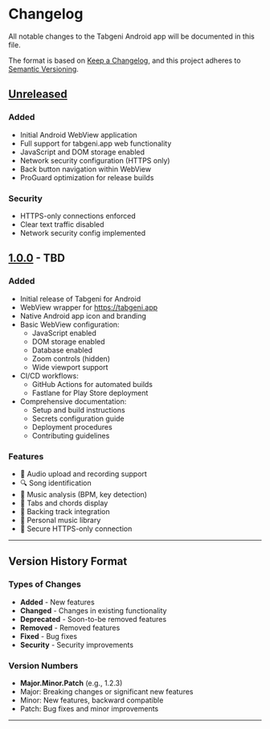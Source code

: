 # Changelog

All notable changes to the Tabgeni Android app will be documented in this file.

The format is based on [Keep a Changelog](https://keepachangelog.com/en/1.0.0/),
and this project adheres to [Semantic Versioning](https://semver.org/spec/v2.0.0.html).

## [Unreleased]

### Added
- Initial Android WebView application
- Full support for tabgeni.app web functionality
- JavaScript and DOM storage enabled
- Network security configuration (HTTPS only)
- Back button navigation within WebView
- ProGuard optimization for release builds

### Security
- HTTPS-only connections enforced
- Clear text traffic disabled
- Network security config implemented

## [1.0.0] - TBD

### Added
- Initial release of Tabgeni for Android
- WebView wrapper for https://tabgeni.app
- Native Android app icon and branding
- Basic WebView configuration:
  - JavaScript enabled
  - DOM storage enabled
  - Database enabled
  - Zoom controls (hidden)
  - Wide viewport support
- CI/CD workflows:
  - GitHub Actions for automated builds
  - Fastlane for Play Store deployment
- Comprehensive documentation:
  - Setup and build instructions
  - Secrets configuration guide
  - Deployment procedures
  - Contributing guidelines

### Features
- 🎤 Audio upload and recording support
- 🔍 Song identification
- 🎹 Music analysis (BPM, key detection)
- 📝 Tabs and chords display
- 🎸 Backing track integration
- 💾 Personal music library
- 🔐 Secure HTTPS-only connection

---

## Version History Format

### Types of Changes
- **Added** - New features
- **Changed** - Changes in existing functionality
- **Deprecated** - Soon-to-be removed features
- **Removed** - Removed features
- **Fixed** - Bug fixes
- **Security** - Security improvements

### Version Numbers
- **Major.Minor.Patch** (e.g., 1.2.3)
- Major: Breaking changes or significant new features
- Minor: New features, backward compatible
- Patch: Bug fixes and minor improvements

---

[Unreleased]: https://github.com/FlaccidFacade/tabgeni/compare/v1.0.0...HEAD
[1.0.0]: https://github.com/FlaccidFacade/tabgeni/releases/tag/v1.0.0
